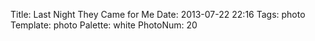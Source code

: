 Title: Last Night They Came for Me
Date: 2013-07-22 22:16
Tags: photo
Template: photo
Palette: white
PhotoNum: 20
